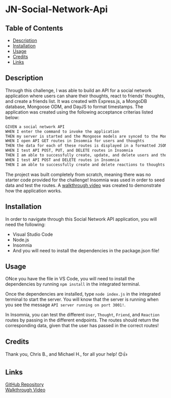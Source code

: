 # JN-Social-Network-Api


## Table of Contents
- [Description](#description)
- [Installation](#installation)
- [Usage](#usage)
- [Credits](#credits)
- [Links](#links)


## Description

Through this challenge, I was able to build an API for a social network application where users can share their thoughts, react to friends' thoughts, and create a friends list. It was created with Express.js, a MongoDB database, Mongoose ODM, and DayJS to format timestamps. The application was created using the following acceptance criterias listed below:


```md
GIVEN a social network API
WHEN I enter the command to invoke the application
THEN my server is started and the Mongoose models are synced to the MongoDB database
WHEN I open API GET routes in Insomnia for users and thoughts
THEN the data for each of these routes is displayed in a formatted JSON
WHEN I test API POST, PUT, and DELETE routes in Insomnia
THEN I am able to successfully create, update, and delete users and thoughts in my database
WHEN I test API POST and DELETE routes in Insomnia
THEN I am able to successfully create and delete reactions to thoughts and add and remove friends to a user’s friend list
```

The project was built completely from scratch, meaning there was no starter code provided for the challenge! Insomnia was used in order to seed data and test the routes. A [walkthrough video](#links) was created to demonstrate how the application works.


## Installation

In order to navigate through this Social Network API application, you will need the following:

- Visual Studio Code <br>
- Node.js <br>
- Insomnia <br>
- And you will need to install the dependencies in the package.json file!


## Usage

ONce you have the file in VS Code, you will need to install the dependencies by running ```npm install``` in the integrated terminal.

Once the dependencies are installed, type ```node index.js``` in the integrated terminal to start the server. You will know that the server is running when you see the message ```API server running on port 3001!```.

In Insomnia, you can test the different ```User```, ```Thought```, ```Friend```, and ```Reaction``` routes by passing in the different endpoints. The routes should return the corresponding data, given that the user has passed in the correct routes!


## Credits

Thank you, Chris B., and Michael H., for all your help! 😊👍


## Links
[GitHub Repository](https://github.com/jkimys2/JN-Social-Network-Api) <br>
[Walkthrough Video](https://drive.google.com/file/d/1W9oaNQv0ZnDMduxLcXAR21in2bJezMMY/view?usp=sharing)